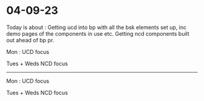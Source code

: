 # 04-09-23

Today is about :
Getting ucd into bp with all the bsk elements set up, inc demo pages of the components in use etc.
Getting ncd components built out ahead of bp pr.

Mon :
UCD focus

Tues + Weds
NCD focus

--------------

Mon :
UCD focus

Tues + Weds
NCD focus

